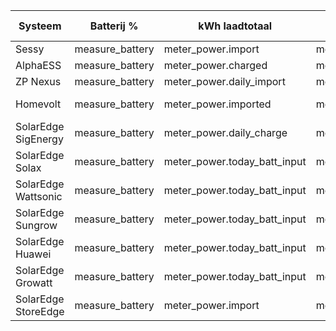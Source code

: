 | Systeem | Batterij % | kWh laadtotaal | kWh ontlaadtotaal | Driver-Id | Class | delta verwerking |
|---|---|---|---|---|---|---|
| Sessy | measure_battery | meter_power.import | meter_power.export | sessy | battery | Yes |
| AlphaESS | measure_battery | meter_power.charged | meter_power.discharged | alpaess | battery | Yes |
| ZP Nexus | measure_battery | meter_power.daily_import | meter_power.daily_export |  zonneplan | battery | No |
| Homevolt | measure_battery | meter_power.imported | meter_power.exported | homevolt-battery | battery | Yes |
| SolarEdge SigEnergy | measure_battery | meter_power.daily_charge | meter_power.daily_discharge | sigenergy  | solarpanel | No |
| SolarEdge Solax | measure_battery | meter_power.today_batt_input | meter_power.today_batt_output | solax | solarpanel | No |
| SolarEdge Wattsonic | measure_battery | meter_power.today_batt_input | meter_power.today_batt_output | wattsonic | solarpanel | No |
| SolarEdge Sungrow | measure_battery | meter_power.today_batt_input | meter_power.today_batt_output | sungrow | solarpanel | No |
| SolarEdge Huawei | measure_battery | meter_power.today_batt_input | meter_power.today_batt_output | huawei | solarpanel | No |
| SolarEdge Growatt | measure_battery | meter_power.today_batt_input | meter_power.today_batt_output | growatt | solarpanel | No |
| SolarEdge StoreEdge | measure_battery | meter_power.import | meter_power.export | storeedge | solarpanel | Yes |
